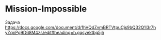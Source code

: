 # Mission-Impossible
Задача https://docs.google.com/document/d/1hVQdZvmBRTVtpuCjs9bQ32Q1l3r7hyZqnPg9D68M4zs/edit#heading=h.gqsyektbg5jh
